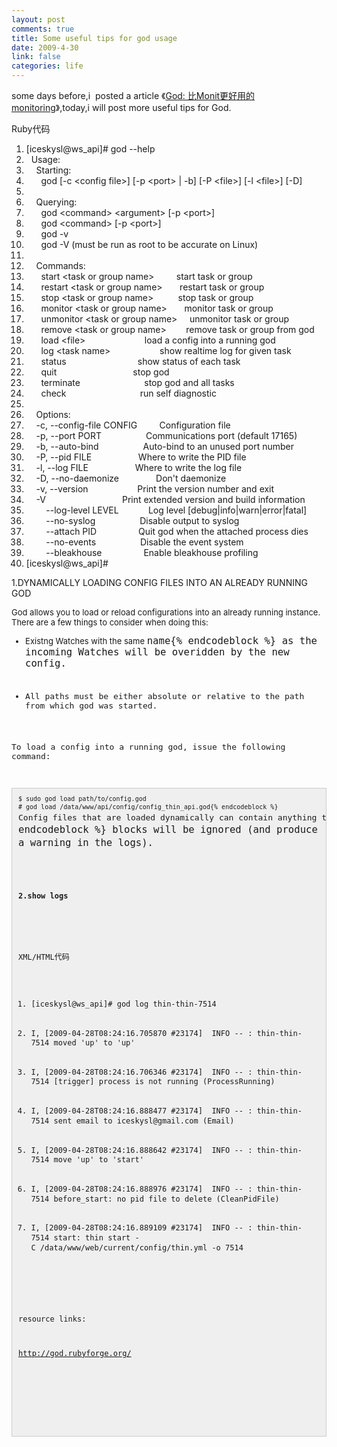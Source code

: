 ```yaml
--- 
layout: post
comments: true
title: Some useful tips for god usage
date: 2009-4-30
link: false
categories: life
---
```

<p>some days before,i&nbsp; posted a article 《<a href="http://iceskysl.1sters.com/?action=show&amp;id=364">God: 比Monit更好用的monitoring</a>》,today,i will post more useful tips for God.</p>
<p>
<div class="codeText">
<div class="codeHead">Ruby代码</div>
<ol start="1" class="dp-rb">
    <li class="alt"><span><span>[iceskysl</span><span class="variable">@ws_api</span><span>]</span><span class="comment">#&nbsp;god&nbsp;--help</span><span>&nbsp;&nbsp;</span></span></li>
    <li class=""><span>&nbsp;&nbsp;Usage:&nbsp;&nbsp;</span></li>
    <li class="alt"><span>&nbsp;&nbsp;&nbsp;&nbsp;Starting:&nbsp;&nbsp;</span></li>
    <li class=""><span>&nbsp;&nbsp;&nbsp;&nbsp;&nbsp;&nbsp;god&nbsp;[-c&nbsp;&lt;config&nbsp;file&gt;]&nbsp;[-p&nbsp;&lt;port&gt;&nbsp;|&nbsp;-b]&nbsp;[-P&nbsp;&lt;file&gt;]&nbsp;[-l&nbsp;&lt;file&gt;]&nbsp;[-D]&nbsp;&nbsp;</span></li>
    <li class="alt"><span>&nbsp;&nbsp;&nbsp;&nbsp;&nbsp;&nbsp;&nbsp;&nbsp;</span></li>
    <li class=""><span>&nbsp;&nbsp;&nbsp;&nbsp;Querying:&nbsp;&nbsp;</span></li>
    <li class="alt"><span>&nbsp;&nbsp;&nbsp;&nbsp;&nbsp;&nbsp;god&nbsp;&lt;command&gt;&nbsp;&lt;argument&gt;&nbsp;[-p&nbsp;&lt;port&gt;]&nbsp;&nbsp;</span></li>
    <li class=""><span>&nbsp;&nbsp;&nbsp;&nbsp;&nbsp;&nbsp;god&nbsp;&lt;command&gt;&nbsp;[-p&nbsp;&lt;port&gt;]&nbsp;&nbsp;</span></li>
    <li class="alt"><span>&nbsp;&nbsp;&nbsp;&nbsp;&nbsp;&nbsp;god&nbsp;-v&nbsp;&nbsp;</span></li>
    <li class=""><span>&nbsp;&nbsp;&nbsp;&nbsp;&nbsp;&nbsp;god&nbsp;-V&nbsp;(must&nbsp;be&nbsp;run&nbsp;as&nbsp;root&nbsp;to&nbsp;be&nbsp;accurate&nbsp;on&nbsp;Linux)&nbsp;&nbsp;</span></li>
    <li class="alt"><span>&nbsp;&nbsp;&nbsp;&nbsp;&nbsp;&nbsp;&nbsp;&nbsp;</span></li>
    <li class=""><span>&nbsp;&nbsp;&nbsp;&nbsp;Commands:&nbsp;&nbsp;</span></li>
    <li class="alt"><span>&nbsp;&nbsp;&nbsp;&nbsp;&nbsp;&nbsp;start&nbsp;&lt;task&nbsp;<span class="keyword">or</span><span>&nbsp;group&nbsp;name&gt;&nbsp;&nbsp;&nbsp;&nbsp;&nbsp;&nbsp;&nbsp;&nbsp;&nbsp;start&nbsp;task&nbsp;</span><span class="keyword">or</span><span>&nbsp;group&nbsp;&nbsp;</span></span></li>
    <li class=""><span>&nbsp;&nbsp;&nbsp;&nbsp;&nbsp;&nbsp;restart&nbsp;&lt;task&nbsp;<span class="keyword">or</span><span>&nbsp;group&nbsp;name&gt;&nbsp;&nbsp;&nbsp;&nbsp;&nbsp;&nbsp;&nbsp;restart&nbsp;task&nbsp;</span><span class="keyword">or</span><span>&nbsp;group&nbsp;&nbsp;</span></span></li>
    <li class="alt"><span>&nbsp;&nbsp;&nbsp;&nbsp;&nbsp;&nbsp;stop&nbsp;&lt;task&nbsp;<span class="keyword">or</span><span>&nbsp;group&nbsp;name&gt;&nbsp;&nbsp;&nbsp;&nbsp;&nbsp;&nbsp;&nbsp;&nbsp;&nbsp;&nbsp;stop&nbsp;task&nbsp;</span><span class="keyword">or</span><span>&nbsp;group&nbsp;&nbsp;</span></span></li>
    <li class=""><span>&nbsp;&nbsp;&nbsp;&nbsp;&nbsp;&nbsp;monitor&nbsp;&lt;task&nbsp;<span class="keyword">or</span><span>&nbsp;group&nbsp;name&gt;&nbsp;&nbsp;&nbsp;&nbsp;&nbsp;&nbsp;&nbsp;monitor&nbsp;task&nbsp;</span><span class="keyword">or</span><span>&nbsp;group&nbsp;&nbsp;</span></span></li>
    <li class="alt"><span>&nbsp;&nbsp;&nbsp;&nbsp;&nbsp;&nbsp;unmonitor&nbsp;&lt;task&nbsp;<span class="keyword">or</span><span>&nbsp;group&nbsp;name&gt;&nbsp;&nbsp;&nbsp;&nbsp;&nbsp;unmonitor&nbsp;task&nbsp;</span><span class="keyword">or</span><span>&nbsp;group&nbsp;&nbsp;</span></span></li>
    <li class=""><span>&nbsp;&nbsp;&nbsp;&nbsp;&nbsp;&nbsp;remove&nbsp;&lt;task&nbsp;<span class="keyword">or</span><span>&nbsp;group&nbsp;name&gt;&nbsp;&nbsp;&nbsp;&nbsp;&nbsp;&nbsp;&nbsp;&nbsp;remove&nbsp;task&nbsp;</span><span class="keyword">or</span><span>&nbsp;group&nbsp;from&nbsp;god&nbsp;&nbsp;</span></span></li>
    <li class="alt"><span>&nbsp;&nbsp;&nbsp;&nbsp;&nbsp;&nbsp;load&nbsp;&lt;file&gt;&nbsp;&nbsp;&nbsp;&nbsp;&nbsp;&nbsp;&nbsp;&nbsp;&nbsp;&nbsp;&nbsp;&nbsp;&nbsp;&nbsp;&nbsp;&nbsp;&nbsp;&nbsp;&nbsp;&nbsp;&nbsp;&nbsp;&nbsp;&nbsp;load&nbsp;a&nbsp;config&nbsp;into&nbsp;a&nbsp;running&nbsp;god&nbsp;&nbsp;</span></li>
    <li class=""><span>&nbsp;&nbsp;&nbsp;&nbsp;&nbsp;&nbsp;log&nbsp;&lt;task&nbsp;name&gt;&nbsp;&nbsp;&nbsp;&nbsp;&nbsp;&nbsp;&nbsp;&nbsp;&nbsp;&nbsp;&nbsp;&nbsp;&nbsp;&nbsp;&nbsp;&nbsp;&nbsp;&nbsp;&nbsp;&nbsp;show&nbsp;realtime&nbsp;log&nbsp;<span class="keyword">for</span><span>&nbsp;given&nbsp;task&nbsp;&nbsp;</span></span></li>
    <li class="alt"><span>&nbsp;&nbsp;&nbsp;&nbsp;&nbsp;&nbsp;status&nbsp;&nbsp;&nbsp;&nbsp;&nbsp;&nbsp;&nbsp;&nbsp;&nbsp;&nbsp;&nbsp;&nbsp;&nbsp;&nbsp;&nbsp;&nbsp;&nbsp;&nbsp;&nbsp;&nbsp;&nbsp;&nbsp;&nbsp;&nbsp;&nbsp;&nbsp;&nbsp;&nbsp;&nbsp;show&nbsp;status&nbsp;of&nbsp;<span class="keyword">each</span><span>&nbsp;task&nbsp;&nbsp;</span></span></li>
    <li class=""><span>&nbsp;&nbsp;&nbsp;&nbsp;&nbsp;&nbsp;quit&nbsp;&nbsp;&nbsp;&nbsp;&nbsp;&nbsp;&nbsp;&nbsp;&nbsp;&nbsp;&nbsp;&nbsp;&nbsp;&nbsp;&nbsp;&nbsp;&nbsp;&nbsp;&nbsp;&nbsp;&nbsp;&nbsp;&nbsp;&nbsp;&nbsp;&nbsp;&nbsp;&nbsp;&nbsp;&nbsp;&nbsp;stop&nbsp;god&nbsp;&nbsp;</span></li>
    <li class="alt"><span>&nbsp;&nbsp;&nbsp;&nbsp;&nbsp;&nbsp;terminate&nbsp;&nbsp;&nbsp;&nbsp;&nbsp;&nbsp;&nbsp;&nbsp;&nbsp;&nbsp;&nbsp;&nbsp;&nbsp;&nbsp;&nbsp;&nbsp;&nbsp;&nbsp;&nbsp;&nbsp;&nbsp;&nbsp;&nbsp;&nbsp;&nbsp;&nbsp;stop&nbsp;god&nbsp;<span class="keyword">and</span><span>&nbsp;all&nbsp;tasks&nbsp;&nbsp;</span></span></li>
    <li class=""><span>&nbsp;&nbsp;&nbsp;&nbsp;&nbsp;&nbsp;check&nbsp;&nbsp;&nbsp;&nbsp;&nbsp;&nbsp;&nbsp;&nbsp;&nbsp;&nbsp;&nbsp;&nbsp;&nbsp;&nbsp;&nbsp;&nbsp;&nbsp;&nbsp;&nbsp;&nbsp;&nbsp;&nbsp;&nbsp;&nbsp;&nbsp;&nbsp;&nbsp;&nbsp;&nbsp;&nbsp;run&nbsp;<span class="keyword">self</span><span>&nbsp;diagnostic&nbsp;&nbsp;</span></span></li>
    <li class="alt"><span>&nbsp;&nbsp;&nbsp;&nbsp;&nbsp;&nbsp;&nbsp;&nbsp;</span></li>
    <li class=""><span>&nbsp;&nbsp;&nbsp;&nbsp;Options:&nbsp;&nbsp;</span></li>
    <li class="alt"><span>&nbsp;&nbsp;&nbsp;&nbsp;-c,&nbsp;--config-file&nbsp;CONFIG&nbsp;&nbsp;&nbsp;&nbsp;&nbsp;&nbsp;&nbsp;&nbsp;&nbsp;Configuration&nbsp;file&nbsp;&nbsp;</span></li>
    <li class=""><span>&nbsp;&nbsp;&nbsp;&nbsp;-p,&nbsp;--port&nbsp;PORT&nbsp;&nbsp;&nbsp;&nbsp;&nbsp;&nbsp;&nbsp;&nbsp;&nbsp;&nbsp;&nbsp;&nbsp;&nbsp;&nbsp;&nbsp;&nbsp;&nbsp;&nbsp;Communications&nbsp;port&nbsp;(default&nbsp;17165)&nbsp;&nbsp;</span></li>
    <li class="alt"><span>&nbsp;&nbsp;&nbsp;&nbsp;-b,&nbsp;--auto-bind&nbsp;&nbsp;&nbsp;&nbsp;&nbsp;&nbsp;&nbsp;&nbsp;&nbsp;&nbsp;&nbsp;&nbsp;&nbsp;&nbsp;&nbsp;&nbsp;&nbsp;&nbsp;Auto-bind&nbsp;to&nbsp;an&nbsp;unused&nbsp;port&nbsp;number&nbsp;&nbsp;</span></li>
    <li class=""><span>&nbsp;&nbsp;&nbsp;&nbsp;-P,&nbsp;--pid&nbsp;FILE&nbsp;&nbsp;&nbsp;&nbsp;&nbsp;&nbsp;&nbsp;&nbsp;&nbsp;&nbsp;&nbsp;&nbsp;&nbsp;&nbsp;&nbsp;&nbsp;&nbsp;&nbsp;&nbsp;Where&nbsp;to&nbsp;write&nbsp;the&nbsp;PID&nbsp;file&nbsp;&nbsp;</span></li>
    <li class="alt"><span>&nbsp;&nbsp;&nbsp;&nbsp;-l,&nbsp;--log&nbsp;FILE&nbsp;&nbsp;&nbsp;&nbsp;&nbsp;&nbsp;&nbsp;&nbsp;&nbsp;&nbsp;&nbsp;&nbsp;&nbsp;&nbsp;&nbsp;&nbsp;&nbsp;&nbsp;&nbsp;Where&nbsp;to&nbsp;write&nbsp;the&nbsp;log&nbsp;file&nbsp;&nbsp;</span></li>
    <li class=""><span>&nbsp;&nbsp;&nbsp;&nbsp;-D,&nbsp;--no-daemonize&nbsp;&nbsp;&nbsp;&nbsp;&nbsp;&nbsp;&nbsp;&nbsp;&nbsp;&nbsp;&nbsp;&nbsp;&nbsp;&nbsp;&nbsp;Don't&nbsp;daemonize&nbsp;&nbsp;</span></li>
    <li class="alt"><span>&nbsp;&nbsp;&nbsp;&nbsp;-v,&nbsp;--version&nbsp;&nbsp;&nbsp;&nbsp;&nbsp;&nbsp;&nbsp;&nbsp;&nbsp;&nbsp;&nbsp;&nbsp;&nbsp;&nbsp;&nbsp;&nbsp;&nbsp;&nbsp;&nbsp;&nbsp;Print&nbsp;the&nbsp;version&nbsp;number&nbsp;<span class="keyword">and</span><span>&nbsp;exit&nbsp;&nbsp;</span></span></li>
    <li class=""><span>&nbsp;&nbsp;&nbsp;&nbsp;-V&nbsp;&nbsp;&nbsp;&nbsp;&nbsp;&nbsp;&nbsp;&nbsp;&nbsp;&nbsp;&nbsp;&nbsp;&nbsp;&nbsp;&nbsp;&nbsp;&nbsp;&nbsp;&nbsp;&nbsp;&nbsp;&nbsp;&nbsp;&nbsp;&nbsp;&nbsp;&nbsp;&nbsp;&nbsp;&nbsp;&nbsp;Print&nbsp;extended&nbsp;version&nbsp;<span class="keyword">and</span><span>&nbsp;build&nbsp;information&nbsp;&nbsp;</span></span></li>
    <li class="alt"><span>&nbsp;&nbsp;&nbsp;&nbsp;&nbsp;&nbsp;&nbsp;&nbsp;--log-level&nbsp;LEVEL&nbsp;&nbsp;&nbsp;&nbsp;&nbsp;&nbsp;&nbsp;&nbsp;&nbsp;&nbsp;&nbsp;&nbsp;Log&nbsp;level&nbsp;[debug|info|warn|error|fatal]&nbsp;&nbsp;</span></li>
    <li class=""><span>&nbsp;&nbsp;&nbsp;&nbsp;&nbsp;&nbsp;&nbsp;&nbsp;--no-syslog&nbsp;&nbsp;&nbsp;&nbsp;&nbsp;&nbsp;&nbsp;&nbsp;&nbsp;&nbsp;&nbsp;&nbsp;&nbsp;&nbsp;&nbsp;&nbsp;&nbsp;&nbsp;Disable&nbsp;output&nbsp;to&nbsp;syslog&nbsp;&nbsp;</span></li>
    <li class="alt"><span>&nbsp;&nbsp;&nbsp;&nbsp;&nbsp;&nbsp;&nbsp;&nbsp;--attach&nbsp;PID&nbsp;&nbsp;&nbsp;&nbsp;&nbsp;&nbsp;&nbsp;&nbsp;&nbsp;&nbsp;&nbsp;&nbsp;&nbsp;&nbsp;&nbsp;&nbsp;&nbsp;Quit&nbsp;god&nbsp;<span class="keyword">when</span><span>&nbsp;the&nbsp;attached&nbsp;process&nbsp;dies&nbsp;&nbsp;</span></span></li>
    <li class=""><span>&nbsp;&nbsp;&nbsp;&nbsp;&nbsp;&nbsp;&nbsp;&nbsp;--no-events&nbsp;&nbsp;&nbsp;&nbsp;&nbsp;&nbsp;&nbsp;&nbsp;&nbsp;&nbsp;&nbsp;&nbsp;&nbsp;&nbsp;&nbsp;&nbsp;&nbsp;&nbsp;Disable&nbsp;the&nbsp;event&nbsp;system&nbsp;&nbsp;</span></li>
    <li class="alt"><span>&nbsp;&nbsp;&nbsp;&nbsp;&nbsp;&nbsp;&nbsp;&nbsp;--bleakhouse&nbsp;&nbsp;&nbsp;&nbsp;&nbsp;&nbsp;&nbsp;&nbsp;&nbsp;&nbsp;&nbsp;&nbsp;&nbsp;&nbsp;&nbsp;&nbsp;&nbsp;Enable&nbsp;bleakhouse&nbsp;profiling&nbsp;&nbsp;</span></li>
    <li class=""><span>[iceskysl<span class="variable">@ws_api</span><span>]</span><span class="comment">#&nbsp;</span><span>&nbsp;&nbsp;</span></span></li>
</ol>
</div>
1.DYNAMICALLY LOADING CONFIG FILES INTO AN ALREADY RUNNING GOD</p>
<p><span style="border-collapse: separate; color: rgb(0, 0, 0); font-family: 'times new roman'; font-size: 16px; font-style: normal; font-variant: normal; font-weight: normal; letter-spacing: normal; line-height: normal; orphans: 2; text-indent: 0px; text-transform: none; white-space: normal; widows: 2; word-spacing: 0px;" class="Apple-style-span"><span style="color: rgb(72, 72, 72); font-family: 'Trebuchet MS'; font-size: 13px; line-height: 19px;" class="Apple-style-span">
<p style="margin: 0px 0px 1em; font-size: 13px;">God allows you to load or reload configurations into an already running instance. There are a few things to consider when doing this:</p>
<ul style="margin: 0px 0px 1em; font-size: 13px;">
    <li style="margin: 0px; font-size: 13px;">Existng Watches with the same<span class="Apple-converted-space">&nbsp;</span><code style="margin: 0px; font-size: 1.2em;">name{% endcodeblock %}<span class="Apple-converted-space">&nbsp;</span>as the incoming Watches will be overidden by the new config.</li>
    <li style="margin: 0px; font-size: 13px;">All paths must be either absolute or relative to the path from which god was started.</li>
</ul>
<p style="margin: 0px 0px 1em; font-size: 13px;">To load a config into a running god, issue the following command:</p>
<pre style="border: 1px solid rgb(204, 204, 204); margin: 1em 0px; padding: 1em; font-size: 10px; line-height: 1.3; background-color: rgb(239, 239, 239);">$ sudo god load path/to/config.god<br /># god load /data/www/api/config/config_thin_api.god{% endcodeblock %}
<p style="margin: 0px 0px 1em; font-size: 13px;">Config files that are loaded dynamically can contain anything that a normal config file contains, however, global options such as<span class="Apple-converted-space">&nbsp;</span><code style="margin: 0px; font-size: 1.2em;">God.pid_file_directory{% endcodeblock %}<span class="Apple-converted-space">&nbsp;</span>blocks will be ignored (and produce a warning in the logs).</p>
</span></span></p>
<p><strong>2.show logs</strong></p>
<p>
<div class="codeText">
<div class="codeHead">XML/HTML代码</div>
<ol start="1" class="dp-xml">
    <li class="alt"><span><span>[iceskysl@ws_api]#&nbsp;god&nbsp;log&nbsp;thin-thin-7514&nbsp;&nbsp;</span></span></li>
    <li class=""><span>I,&nbsp;[2009-04-28T08:24:16.705870&nbsp;#23174]&nbsp;&nbsp;INFO&nbsp;--&nbsp;:&nbsp;thin-thin-7514&nbsp;moved&nbsp;'up'&nbsp;to&nbsp;'up'&nbsp;&nbsp;</span></li>
    <li class="alt"><span>I,&nbsp;[2009-04-28T08:24:16.706346&nbsp;#23174]&nbsp;&nbsp;INFO&nbsp;--&nbsp;:&nbsp;thin-thin-7514&nbsp;[trigger]&nbsp;process&nbsp;is&nbsp;not&nbsp;running&nbsp;(ProcessRunning)&nbsp;&nbsp;</span></li>
    <li class=""><span>I,&nbsp;[2009-04-28T08:24:16.888477&nbsp;#23174]&nbsp;&nbsp;INFO&nbsp;--&nbsp;:&nbsp;thin-thin-7514&nbsp;sent&nbsp;email&nbsp;to&nbsp;iceskysl@gmail.com&nbsp;(Email)&nbsp;&nbsp;</span></li>
    <li class="alt"><span>I,&nbsp;[2009-04-28T08:24:16.888642&nbsp;#23174]&nbsp;&nbsp;INFO&nbsp;--&nbsp;:&nbsp;thin-thin-7514&nbsp;move&nbsp;'up'&nbsp;to&nbsp;'start'&nbsp;&nbsp;</span></li>
    <li class=""><span>I,&nbsp;[2009-04-28T08:24:16.888976&nbsp;#23174]&nbsp;&nbsp;INFO&nbsp;--&nbsp;:&nbsp;thin-thin-7514&nbsp;before_start:&nbsp;no&nbsp;pid&nbsp;file&nbsp;to&nbsp;delete&nbsp;(CleanPidFile)&nbsp;&nbsp;</span></li>
    <li class="alt"><span>I,&nbsp;[2009-04-28T08:24:16.889109&nbsp;#23174]&nbsp;&nbsp;INFO&nbsp;--&nbsp;:&nbsp;thin-thin-7514&nbsp;start:&nbsp;thin&nbsp;start&nbsp;-C&nbsp;/data/www/web/current/config/thin.yml&nbsp;-o&nbsp;7514&nbsp;&nbsp;</span></li>
</ol>
</div>
</p>
<p>resource links:</p>
<p><a href="http://god.rubyforge.org/">http://god.rubyforge.org/</a></p>
<p>&nbsp;</p>
